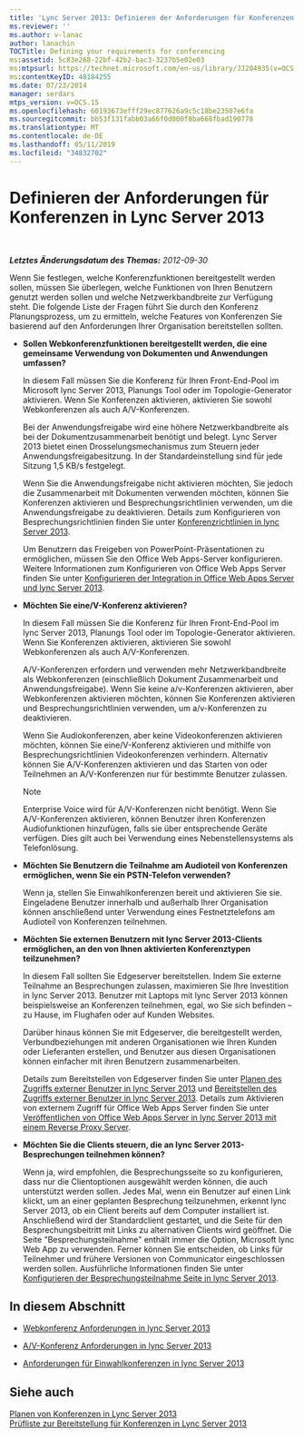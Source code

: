 ```yaml
---
title: 'Lync Server 2013: Definieren der Anforderungen für Konferenzen'
ms.reviewer: ''
ms.author: v-lanac
author: lanachin
TOCTitle: Defining your requirements for conferencing
ms:assetid: 5c83e268-22bf-42b2-bac3-3237b5e02e03
ms:mtpsurl: https://technet.microsoft.com/en-us/library/JJ204935(v=OCS.15)
ms:contentKeyID: 48184255
ms.date: 07/23/2014
manager: serdars
mtps_version: v=OCS.15
ms.openlocfilehash: 60193673efff29ec877626a9c5c18be23507e6fa
ms.sourcegitcommit: bb53f131fabb03a66f0d000f8ba668fbad190778
ms.translationtype: MT
ms.contentlocale: de-DE
ms.lasthandoff: 05/11/2019
ms.locfileid: "34832702"
---
```

<div data-xmlns="http://www.w3.org/1999/xhtml">

<div class="topic" data-xmlns="http://www.w3.org/1999/xhtml" data-msxsl="urn:schemas-microsoft-com:xslt" data-cs="http://msdn.microsoft.com/en-us/">

<div data-asp="http://msdn2.microsoft.com/asp">

# <a name="defining-your-requirements-for-conferencing-in-lync-server-2013"></a>Definieren der Anforderungen für Konferenzen in Lync Server 2013

</div>

<div id="mainSection">

<div id="mainBody">

<span> </span>

_**Letztes Änderungsdatum des Themas:** 2012-09-30_

Wenn Sie festlegen, welche Konferenzfunktionen bereitgestellt werden sollen, müssen Sie überlegen, welche Funktionen von Ihren Benutzern genutzt werden sollen und welche Netzwerkbandbreite zur Verfügung steht. Die folgende Liste der Fragen führt Sie durch den Konferenz Planungsprozess, um zu ermitteln, welche Features von Konferenzen Sie basierend auf den Anforderungen Ihrer Organisation bereitstellen sollten.

  - **Sollen Webkonferenzfunktionen bereitgestellt werden, die eine gemeinsame Verwendung von Dokumenten und Anwendungen umfassen?**
    
    In diesem Fall müssen Sie die Konferenz für Ihren Front-End-Pool im Microsoft lync Server 2013, Planungs Tool oder im Topologie-Generator aktivieren. Wenn Sie Konferenzen aktivieren, aktivieren Sie sowohl Webkonferenzen als auch A/V-Konferenzen.
    
    Bei der Anwendungsfreigabe wird eine höhere Netzwerkbandbreite als bei der Dokumentzusammenarbeit benötigt und belegt. Lync Server 2013 bietet einen Drosselungsmechanismus zum Steuern jeder Anwendungsfreigabesitzung. In der Standardeinstellung sind für jede Sitzung 1,5 KB/s festgelegt.
    
    Wenn Sie die Anwendungsfreigabe nicht aktivieren möchten, Sie jedoch die Zusammenarbeit mit Dokumenten verwenden möchten, können Sie Konferenzen aktivieren und Besprechungsrichtlinien verwenden, um die Anwendungsfreigabe zu deaktivieren. Details zum Konfigurieren von Besprechungsrichtlinien finden Sie unter [Konferenzrichtlinien in lync Server 2013](lync-server-2013-conferencing-policies.md).
    
    Um Benutzern das Freigeben von PowerPoint-Präsentationen zu ermöglichen, müssen Sie den Office Web Apps-Server konfigurieren. Weitere Informationen zum Konfigurieren von Office Web Apps Server finden Sie unter [Konfigurieren der Integration in Office Web Apps Server und lync Server 2013](lync-server-2013-enabling-office-web-apps-server-and-lync-server-2013.md).

  - **Möchten Sie eine/V-Konferenz aktivieren?**
    
    In diesem Fall müssen Sie die Konferenz für Ihren Front-End-Pool im lync Server 2013, Planungs Tool oder im Topologie-Generator aktivieren. Wenn Sie Konferenzen aktivieren, aktivieren Sie sowohl Webkonferenzen als auch A/V-Konferenzen.
    
    A/V-Konferenzen erfordern und verwenden mehr Netzwerkbandbreite als Webkonferenzen (einschließlich Dokument Zusammenarbeit und Anwendungsfreigabe). Wenn Sie keine a/v-Konferenzen aktivieren, aber Webkonferenzen aktivieren möchten, können Sie Konferenzen aktivieren und Besprechungsrichtlinien verwenden, um a/v-Konferenzen zu deaktivieren.
    
    Wenn Sie Audiokonferenzen, aber keine Videokonferenzen aktivieren möchten, können Sie eine/V-Konferenz aktivieren und mithilfe von Besprechungsrichtlinien Videokonferenzen verhindern. Alternativ können Sie A/V-Konferenzen aktivieren und das Starten von oder Teilnehmen an A/V-Konferenzen nur für bestimmte Benutzer zulassen.
    
    <div>
    

    > [!NOTE]  
    > Enterprise Voice wird für A/V-Konferenzen nicht benötigt. Wenn Sie A/V-Konferenzen aktivieren, können Benutzer ihren Konferenzen Audiofunktionen hinzufügen, falls sie über entsprechende Geräte verfügen. Dies gilt auch bei Verwendung eines Nebenstellensystems als Telefonlösung.

    
    </div>

  - **Möchten Sie Benutzern die Teilnahme am Audioteil von Konferenzen ermöglichen, wenn Sie ein PSTN-Telefon verwenden?**
    
    Wenn ja, stellen Sie Einwahlkonferenzen bereit und aktivieren Sie sie. Eingeladene Benutzer innerhalb und außerhalb Ihrer Organisation können anschließend unter Verwendung eines Festnetztelefons am Audioteil von Konferenzen teilnehmen.

  - **Möchten Sie externen Benutzern mit lync Server 2013-Clients ermöglichen, an den von Ihnen aktivierten Konferenztypen teilzunehmen?**
    
    In diesem Fall sollten Sie Edgeserver bereitstellen. Indem Sie externe Teilnahme an Besprechungen zulassen, maximieren Sie Ihre Investition in lync Server 2013. Benutzer mit Laptops mit lync Server 2013 können beispielsweise an Konferenzen teilnehmen, egal, wo Sie sich befinden – zu Hause, im Flughafen oder auf Kunden Websites.
    
    Darüber hinaus können Sie mit Edgeserver, die bereitgestellt werden, Verbundbeziehungen mit anderen Organisationen wie Ihren Kunden oder Lieferanten erstellen, und Benutzer aus diesen Organisationen können einfacher mit ihren Benutzern zusammenarbeiten.
    
    Details zum Bereitstellen von Edgeserver finden Sie unter [Planen des Zugriffs externer Benutzer in lync Server 2013](lync-server-2013-planning-for-external-user-access.md) und [Bereitstellen des Zugriffs externer Benutzer in lync Server 2013](lync-server-2013-deploying-external-user-access.md). Details zum Aktivieren von externem Zugriff für Office Web Apps Server finden Sie unter [Veröffentlichen von Office Web Apps Server in lync Server 2013 mit einem Reverse Proxy Server](lync-server-2013-publishing-office-web-apps-server-using-a-reverse-proxy-server.md).

  - **Möchten Sie die Clients steuern, die an lync Server 2013-Besprechungen teilnehmen können?**
    
    Wenn ja, wird empfohlen, die Besprechungsseite so zu konfigurieren, dass nur die Clientoptionen ausgewählt werden können, die auch unterstützt werden sollen. Jedes Mal, wenn ein Benutzer auf einen Link klickt, um an einer geplanten Besprechung teilzunehmen, erkennt lync Server 2013, ob ein Client bereits auf dem Computer installiert ist. Anschließend wird der Standardclient gestartet, und die Seite für den Besprechungsbeitritt mit Links zu alternativen Clients wird geöffnet. Die Seite "Besprechungsteilnahme" enthält immer die Option, Microsoft lync Web App zu verwenden. Ferner können Sie entscheiden, ob Links für Teilnehmer und frühere Versionen von Communicator eingeschlossen werden sollen. Ausführliche Informationen finden Sie unter [Konfigurieren der Besprechungsteilnahme Seite in lync Server 2013](lync-server-2013-configuring-the-meeting-join-page.md).

<div>

## <a name="in-this-section"></a>In diesem Abschnitt

  - [Webkonferenz Anforderungen in lync Server 2013](lync-server-2013-web-conferencing-requirements.md)

  - [A/V-Konferenz Anforderungen in lync Server 2013](lync-server-2013-a-v-conferencing-requirements.md)

  - [Anforderungen für Einwahlkonferenzen in lync Server 2013](lync-server-2013-dial-in-conferencing-requirements.md)

</div>

<div>

## <a name="see-also"></a>Siehe auch


[Planen von Konferenzen in Lync Server 2013](lync-server-2013-planning-for-conferencing.md)  
[Prüfliste zur Bereitstellung für Konferenzen in Lync Server 2013](lync-server-2013-deployment-checklist-for-conferencing.md)  
  

</div>

</div>

<span> </span>

</div>

</div>

</div>

